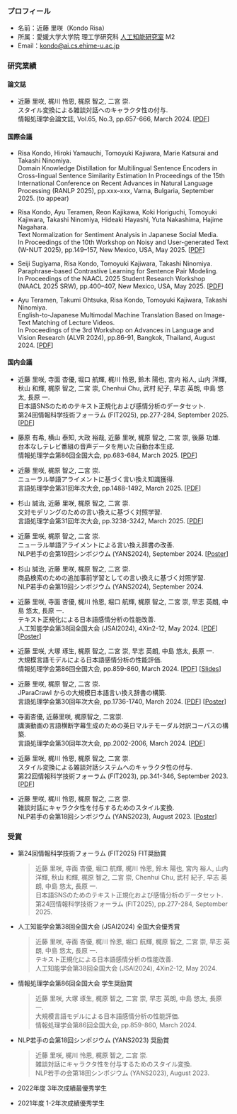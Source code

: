 ### プロフィール
- 名前：近藤 里咲（Kondo Risa）
- 所属：愛媛大学大学院 理工学研究科 [人工知能研究室](https://sites.google.com/view/ehime-nlp/) M2
- Email：kondo@ai.cs.ehime-u.ac.jp

### 研究業績

#### 論文誌
- 近藤 里咲, 梶川 怜恩, 梶原 智之, 二宮 崇. <br>
スタイル変換による雑談対話へのキャラクタ性の付与. <br>
情報処理学会論文誌, Vol.65, No.3, pp.657-666, March 2024. \[[PDF](https://ipsj.ixsq.nii.ac.jp/ej/?action=pages_view_main&active_action=repository_view_main_item_detail&item_id=233361&item_no=1&page_id=13&block_id=8)\]

#### 国際会議
- Risa Kondo, Hiroki Yamauchi, Tomoyuki Kajiwara, Marie Katsurai and Takashi Ninomiya. <br>
  Domain Knowledge Distillation for Multilingual Sentence Encoders in Cross-lingual Sentence Similarity Estimation
  In Proceedings of the 15th International Conference on Recent Advances in Natural Language Processing (RANLP 2025), pp.xxx–xxx, Varna, Bulgaria, September 2025. (to appear)
  
- Risa Kondo, Ayu Teramen, Reon Kajikawa, Koki Horiguchi, Tomoyuki Kajiwara, Takashi Ninomiya, Hideaki Hayashi, Yuta Nakashima, Hajime Nagahara. <br>
Text Normalization for Sentiment Analysis in Japanese Social Media. <br>
In Proceedings of the 10th Workshop on Noisy and User-generated Text (W-NUT 2025), pp.149–157, New Mexico, USA, May 2025. \[[PDF](https://aclanthology.org/2025.wnut-1.16.pdf)\]

- Seiji Sugiyama, Risa Kondo, Tomoyuki Kajiwara, Takashi Ninomiya. <br>
Paraphrase-based Contrastive Learning for Sentence Pair Modeling. <br>
In Proceedings of the NAACL 2025 Student Research Workshop (NAACL 2025 SRW), pp.400–407, New Mexico, USA, May 2025. \[[PDF](https://aclanthology.org/2025.naacl-srw.39.pdf)\]

- Ayu Teramen, Takumi Ohtsuka, Risa Kondo, Tomoyuki Kajiwara, Takashi Ninomiya. <br>
English-to-Japanese Multimodal Machine Translation Based on Image-Text Matching of Lecture Videos. <br>
In Proceedings of the 3rd Workshop on Advances in Language and Vision Research (ALVR 2024), pp.86-91, Bangkok, Thailand, August 2024. \[[PDF](https://aclanthology.org/2024.alvr-1.7.pdf)\]

#### 国内会議
- 近藤 里咲, 寺面 杏優, 堀口 航輝, 梶川 怜恩, 鈴木 陽也, 宮内 裕人, 山内 洋輝, 秋山 和輝, 梶原 智之, 二宮 崇, Chenhui Chu, 武村 紀子, 早志 英朗, 中島 悠太, 長原 一. <br>
日本語SNSのためのテキスト正規化および感情分析のデータセット. <br>
第24回情報科学技術フォーラム (FIT2025), pp.277-284, September 2025. \[[PDF](https://moguranosenshi.sakura.ne.jp/publications/fit2025-kondo.pdf)\]

- 藤原 有希, 横山 泰知, 大政 裕哉, 近藤 里咲, 梶原 智之, 二宮 崇, 後藤 功雄. <br>
台本なしテレビ番組の音声データを用いた自動台本生成. <br>
情報処理学会第86回全国大会, pp.683-684, March 2025. \[[PDF](https://moguranosenshi.sakura.ne.jp/publications/ipsj87-fujiwara.pdf)\]

- 近藤 里咲, 梶原 智之, 二宮 崇. <br>
ニューラル単語アライメントに基づく言い換え知識獲得. <br>
言語処理学会第31回年次大会, pp.1488-1492, March 2025. \[[PDF](https://www.anlp.jp/proceedings/annual_meeting/2025/pdf_dir/P4-3.pdf)\]

- 杉山 誠治, 近藤 里咲, 梶原 智之, 二宮 崇. <br>
文対モデリングのための言い換えに基づく対照学習. <br>
言語処理学会第31回年次大会, pp.3238-3242, March 2025. \[[PDF](https://www.anlp.jp/proceedings/annual_meeting/2025/pdf_dir/P8-7.pdf)\]

- 近藤 里咲, 梶原 智之, 二宮 崇. <br>
ニューラル単語アライメントによる言い換え辞書の改善. <br>
NLP若手の会第19回シンポジウム (YANS2024), September 2024. \[[Poster](https://drive.google.com/file/d/1s9pESV7o5979wVf5hjROj-7NKniSDJRM/view?usp=sharing)\]

- 杉山 誠治, 近藤 里咲, 梶原 智之, 二宮 崇. <br>
商品検索のための追加事前学習としての言い換えに基づく対照学習. <br>
NLP若手の会第19回シンポジウム (YANS2024), September 2024.

- 近藤 里咲, 寺面 杏優, 梶川 怜恩, 堀口 航輝, 梶原 智之, 二宮 崇, 早志 英朗, 中島 悠太, 長原 一. <br>
テキスト正規化による日本語感情分析の性能改善. <br>
人工知能学会第38回全国大会 (JSAI2024), 4Xin2-12, May 2024. \[[PDF](https://doi.org/10.11517/pjsai.JSAI2024.0_4Xin212)\] \[[Poster](https://drive.google.com/file/d/1HQfg9JwvTXftRMp80hXraas1YMwSWYHo/view?usp=sharing)\]

- 近藤 里咲, 大塚 琢生, 梶原 智之, 二宮 崇, 早志 英朗, 中島 悠太, 長原 一. <br>
大規模言語モデルによる日本語感情分析の性能評価. <br>
情報処理学会第86回全国大会, pp.859-860, March 2024. \[[PDF](https://moguranosenshi.sakura.ne.jp/publications/ipsj86-kondo.pdf)\] \[[Slides](https://drive.google.com/file/d/18sYuJMedTODnHz8FiARNKN5wUHbNzBwE/view?usp=sharing)\]

- 近藤 里咲, 梶原 智之, 二宮 崇. <br>
JParaCrawl からの大規模日本語言い換え辞書の構築. <br>
言語処理学会第30回年次大会, pp.1736-1740, March 2024. \[[PDF](https://www.anlp.jp/proceedings/annual_meeting/2024/pdf_dir/P6-20.pdf)\] \[[Poster](https://drive.google.com/file/d/1ZsiuX9wQiYuR22YUPXpsONkQILGnCnXM/view?usp=sharing)\]

- 寺面杏優, 近藤里咲, 梶原智之, 二宮崇.  
講演動画の言語横断字幕生成のための英日マルチモーダル対訳コーパスの構築.  
言語処理学会第30回年次大会, pp.2002-2006, March 2024. \[[PDF](https://www.anlp.jp/proceedings/annual_meeting/2024/pdf_dir/P7-11.pdf)\] 

- 近藤 里咲, 梶川 怜恩, 梶原 智之, 二宮 崇. <br>
スタイル変換による雑談対話システムへのキャラクタ性の付与. <br>
第22回情報科学技術フォーラム (FIT2023), pp.341-346, September 2023. \[[PDF](https://moguranosenshi.sakura.ne.jp/publications/fit2023-kondo.pdf)\]

- 近藤 里咲, 梶川 怜恩, 梶原 智之, 二宮 崇. <br>
雑談対話にキャラクタ性を付与するためのスタイル変換. <br>
NLP若手の会第18回シンポジウム (YANS2023), August 2023. \[[Poster](http://moguranosenshi.sakura.ne.jp/files/yans2023-kondo.pdf)\]

### 受賞
- 第24回情報科学技術フォーラム (FIT2025) FIT奨励賞
  > 近藤 里咲, 寺面 杏優, 堀口 航輝, 梶川 怜恩, 鈴木 陽也, 宮内 裕人, 山内 洋輝, 秋山 和輝, 梶原 智之, 二宮 崇, Chenhui Chu, 武村 紀子, 早志 英朗, 中島 悠太, 長原 一. <br>
  > 日本語SNSのためのテキスト正規化および感情分析のデータセット. <br>
  > 第24回情報科学技術フォーラム (FIT2025), pp.277-284, September 2025. 

- 人工知能学会第38回全国大会 (JSAI2024) 全国大会優秀賞
  > 近藤 里咲, 寺面 杏優, 梶川 怜恩, 堀口 航輝, 梶原 智之, 二宮 崇, 早志 英朗, 中島 悠太, 長原 一. <br>
  > テキスト正規化による日本語感情分析の性能改善. <br>
  > 人工知能学会第38回全国大会 (JSAI2024), 4Xin2-12, May 2024.

- 情報処理学会第86回全国大会 学生奨励賞
  > 近藤 里咲, 大塚 琢生, 梶原 智之, 二宮 崇, 早志 英朗, 中島 悠太, 長原 一. <br>
  > 大規模言語モデルによる日本語感情分析の性能評価. <br>
  > 情報処理学会第86回全国大会, pp.859-860, March 2024.
  
- NLP若手の会第18回シンポジウム (YANS2023) 奨励賞
  > 近藤 里咲, 梶川 怜恩, 梶原 智之, 二宮 崇. <br>
  > 雑談対話にキャラクタ性を付与するためのスタイル変換. <br>
  > NLP若手の会第18回シンポジウム (YANS2023), August 2023.

- 2022年度 3年次成績最優秀学生 <!--（コンピュータ科学コースから1名）-->
- 2021年度 1-2年次成績優秀学生 <!--（コンピュータ科学コースから3名）-->

<!--
**KondoRisa/KondoRisa** is a ✨ _special_ ✨ repository because its `README.md` (this file) appears on your GitHub profile.

Here are some ideas to get you started:

- 🔭 I’m currently working on ...
- 🌱 I’m currently learning ...
- 👯 I’m looking to collaborate on ...
- 🤔 I’m looking for help with ...
- 💬 Ask me about ...
- 📫 How to reach me: ...
- 😄 Pronouns: ...
- ⚡ Fun fact: ...
-->

